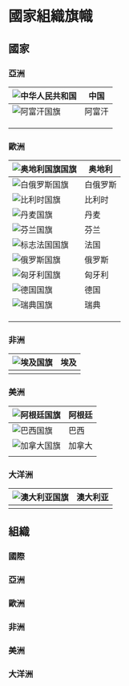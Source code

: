 # 國家組織旗幟

## 國家

### 亞洲

| ![中华人民共和国](http://img2.xixik.net/custom/section/country-flag/xixik-a51f8ac3654f769b.png) | 中国   |
| ------------------------------------------------------------ | ------ |
| ![阿富汗国旗](http://img2.xixik.net/custom/section/country-flag/xixik-58b77a0f152cdbae.png) | 阿富汗 |
|                                                              |        |
|                                                              |        |
|                                                              |        |

### 歐洲

| ![奥地利国旗国旗](http://img2.xixik.net/custom/section/country-flag/xixik-94e18848308c649f.png) | 奥地利   |
| ------------------------------------------------------------ | -------- |
| ![白俄罗斯国旗](http://img2.xixik.net/custom/section/country-flag/xixik-110942e23383e201.png) | 白俄罗斯 |
| ![比利时国旗](http://img2.xixik.net/custom/section/country-flag/xixik-e90fc6b649d8b006.png) | 比利时   |
| ![丹麦国旗](http://img2.xixik.net/custom/section/country-flag/xixik-68b702b7ba5e8fde.png) | 丹麦     |
| ![芬兰国旗](http://img2.xixik.net/custom/section/country-flag/xixik-5b992bee8cd36d50.png) | 芬兰     |
| ![标志法国国旗](http://img2.xixik.net/custom/section/country-flag/xixik-a98cde2beb13e7e1.png) | 法国     |
| ![俄罗斯国旗](http://img2.xixik.net/custom/section/country-flag/xixik-959baead97c06aa3.png) | 俄罗斯   |
| ![匈牙利国旗](http://img2.xixik.net/custom/section/country-flag/xixik-12fd7cc2a87bf9f1.png) | 匈牙利   |
| ![德国国旗](http://img2.xixik.net/custom/section/country-flag/xixik-e444c62b2b0f5310.png) | 德国     |
| ![瑞典国旗](http://img2.xixik.net/custom/section/country-flag/xixik-caa8069df1085548.png) | 瑞典     |
|                                                              |          |
|                                                              |          |
|                                                              |          |

### 非洲

| ![埃及国旗](http://img2.xixik.net/custom/section/country-flag/xixik-f72f4b5243fc3e44.png) | 埃及 |
| ------------------------------------------------------------ | ---- |
|                                                              |      |

### 美洲

| ![阿根廷国旗](http://img2.xixik.net/custom/section/country-flag/xixik-38276b96f5ed7618.png) | 阿根廷 |
| ------------------------------------------------------------ | ------ |
| ![巴西国旗](http://img2.xixik.net/custom/section/country-flag/xixik-caf8cfbbb0711d31.png) | 巴西   |
| ![加拿大国旗](http://img2.xixik.net/custom/section/country-flag/xixik-8accb7e51f5673c1.png) | 加拿大 |
|                                                              |        |

### 大洋洲

| ![澳大利亚国旗](http://img2.xixik.net/custom/section/country-flag/xixik-872cbb5efa29aaa9.png) | 澳大利亚 |
| ------------------------------------------------------------ | -------- |
|                                                              |          |





## 組織

### 國際

### 亞洲

### 歐洲

### 非洲

### 美洲

### 大洋洲